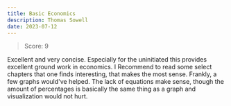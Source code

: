 ```yaml
---
title: Basic Economics
description: Thomas Sowell
date: 2023-07-12
---
```

> Score: 9

Excellent and very concise. Especially for the uninitiated this provides
excellent ground work in economics. I Recommend to read some select chapters
that one finds interesting, that makes the most sense. Frankly, a few graphs
would've helped. The lack of equations make sense, though the amount of
percentages is basically the same thing as a graph and visualization would not
hurt.
